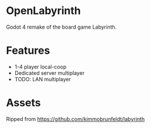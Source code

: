 # OpenLabyrinth
Godot 4 remake of the board game Labyrinth.

# Features

- 1-4 player local-coop
- Dedicated server multiplayer
- TODO: LAN multiplayer


# Assets
Ripped from https://github.com/kimmobrunfeldt/labyrinth
